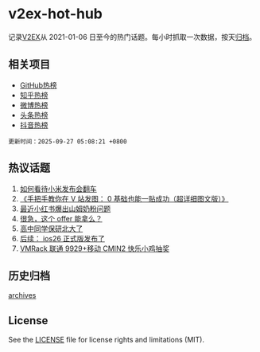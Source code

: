# v2ex-hot-hub

 记录[V2EX](https://www.v2ex.com/)从 2021-01-06 日至今的热门话题。每小时抓取一次数据，按天[归档](archives)。
 
 ## 相关项目

- [GitHub热榜](https://github.com/lonnyzhang423/github-hot-hub)
- [知乎热榜](https://github.com/lonnyzhang423/zhihu-hot-hub)
- [微博热榜](https://github.com/lonnyzhang423/weibo-hot-hub)
- [头条热榜](https://github.com/lonnyzhang423/toutiao-hot-hub)
- [抖音热榜](https://github.com/lonnyzhang423/douyin-hot-hub)


 `更新时间：2025-09-27 05:08:21 +0800`

## 热议话题

1. [如何看待小米发布会翻车](https://www.v2ex.com/t/1161896)
1. [《手把手教你在 V 站发图： 0 基础也能一贴成功（超详细图文版）》](https://www.v2ex.com/t/1161898)
1. [最近小红书爆出山姆奶粉问题](https://www.v2ex.com/t/1161914)
1. [很急，这个 offer 能拿么？](https://www.v2ex.com/t/1161908)
1. [高中同学保研北大了](https://www.v2ex.com/t/1161939)
1. [后续： ios26 正式版发布了](https://www.v2ex.com/t/1161911)
1. [VMRack 联通 9929+移动 CMIN2 快乐小鸡抽奖](https://www.v2ex.com/t/1161955)

## 历史归档

[archives](archives)

## License

See the [LICENSE](LICENSE) file for license rights and limitations (MIT).
